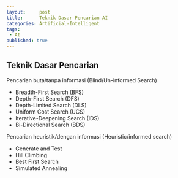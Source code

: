 ```yaml
---
layout:     post
title:      Teknik Dasar Pencarian AI
categories: Artificial-Intelligent
tags:
 - AI
published: true
---
```

## Teknik Dasar Pencarian

Pencarian buta/tanpa informasi (Blind/Un-informed Search) 
- Breadth-First Search (BFS)
- Depth-First Search (DFS)
- Depth-Limited Search (DLS)
- Uniform Cost Search (UCS)
- Iterative-Deepening Search (IDS)
- Bi-Directional Search (BDS)  

Pencarian heuristik/dengan informasi (Heuristic/informed search)
- Generate and Test
- Hill Climbing
- Best First Search
- Simulated Annealing
